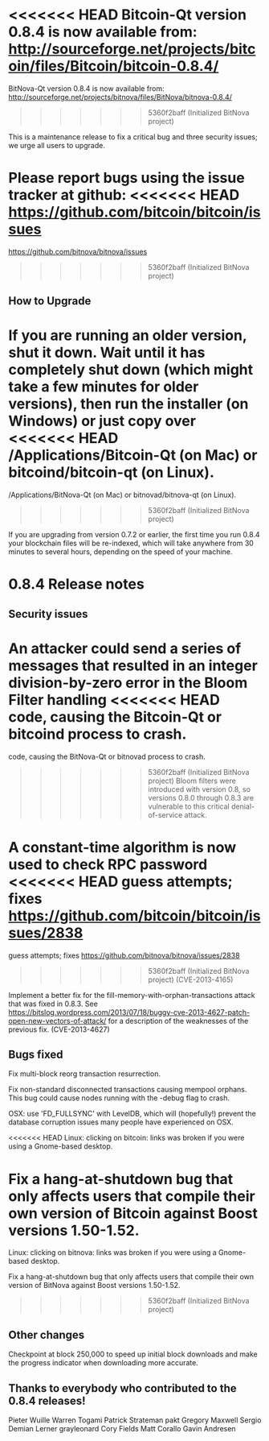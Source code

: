<<<<<<< HEAD
Bitcoin-Qt version 0.8.4 is now available from:
  http://sourceforge.net/projects/bitcoin/files/Bitcoin/bitcoin-0.8.4/
=======
BitNova-Qt version 0.8.4 is now available from:
  http://sourceforge.net/projects/bitnova/files/BitNova/bitnova-0.8.4/
>>>>>>> 5360f2baff (Initialized BitNova project)

This is a maintenance release to fix a critical bug and three
security issues; we urge all users to upgrade.

Please report bugs using the issue tracker at github:
<<<<<<< HEAD
  https://github.com/bitcoin/bitcoin/issues
=======
  https://github.com/bitnova/bitnova/issues
>>>>>>> 5360f2baff (Initialized BitNova project)


How to Upgrade
--------------

If you are running an older version, shut it down. Wait
until it has completely shut down (which might take a few minutes for older
versions), then run the installer (on Windows) or just copy over
<<<<<<< HEAD
/Applications/Bitcoin-Qt (on Mac) or bitcoind/bitcoin-qt (on Linux).
=======
/Applications/BitNova-Qt (on Mac) or bitnovad/bitnova-qt (on Linux).
>>>>>>> 5360f2baff (Initialized BitNova project)

If you are upgrading from version 0.7.2 or earlier, the first time you
run 0.8.4 your blockchain files will be re-indexed, which will take
anywhere from 30 minutes to several hours, depending on the speed of
your machine.

0.8.4 Release notes
===================

Security issues
---------------

An attacker could send a series of messages that resulted in
an integer division-by-zero error in the Bloom Filter handling
<<<<<<< HEAD
code, causing the Bitcoin-Qt or bitcoind process to crash.
=======
code, causing the BitNova-Qt or bitnovad process to crash.
>>>>>>> 5360f2baff (Initialized BitNova project)
Bloom filters were introduced with version 0.8, so versions 0.8.0
through 0.8.3 are vulnerable to this critical denial-of-service attack.

A constant-time algorithm is now used to check RPC password
<<<<<<< HEAD
guess attempts; fixes https://github.com/bitcoin/bitcoin/issues/2838
=======
guess attempts; fixes https://github.com/bitnova/bitnova/issues/2838
>>>>>>> 5360f2baff (Initialized BitNova project)
(CVE-2013-4165)

Implement a better fix for the fill-memory-with-orphan-transactions
attack that was fixed in 0.8.3. See
https://bitslog.wordpress.com/2013/07/18/buggy-cve-2013-4627-patch-open-new-vectors-of-attack/
for a description of the weaknesses of the previous fix.
(CVE-2013-4627)

Bugs fixed
----------

Fix multi-block reorg transaction resurrection.

Fix non-standard disconnected transactions causing mempool orphans.
This bug could cause nodes running with the -debug flag to crash.

OSX: use 'FD_FULLSYNC' with LevelDB, which will (hopefully!)
prevent the database corruption issues many people have
experienced on OSX.

<<<<<<< HEAD
Linux: clicking on bitcoin: links was broken if you were using
a Gnome-based desktop.

Fix a hang-at-shutdown bug that only affects users that compile
their own version of Bitcoin against Boost versions 1.50-1.52.
=======
Linux: clicking on bitnova: links was broken if you were using
a Gnome-based desktop.

Fix a hang-at-shutdown bug that only affects users that compile
their own version of BitNova against Boost versions 1.50-1.52.
>>>>>>> 5360f2baff (Initialized BitNova project)

Other changes
-------------

Checkpoint at block 250,000 to speed up initial block downloads
and make the progress indicator when downloading more accurate.


Thanks to everybody who contributed to the 0.8.4 releases!
----------------------------------------------------------

Pieter Wuille
Warren Togami
Patrick Strateman
pakt
Gregory Maxwell
Sergio Demian Lerner
grayleonard
Cory Fields
Matt Corallo
Gavin Andresen
